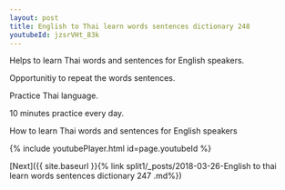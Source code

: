 ```yaml
---
layout: post
title: English to Thai learn words sentences dictionary 248 
youtubeId: jzsrVHt_83k
---
```

 
 
Helps to learn Thai words and sentences for English speakers.

Opportunitiy to repeat the words sentences. 

Practice Thai language. 
 
10 minutes practice every day. 
 
How to learn Thai words and sentences for English speakers 
 
{% include youtubePlayer.html id=page.youtubeId %}
 
 
[Next]({{ site.baseurl }}{% link  split1/_posts/2018-03-26-English to thai learn words sentences dictionary 247 .md%})
 
